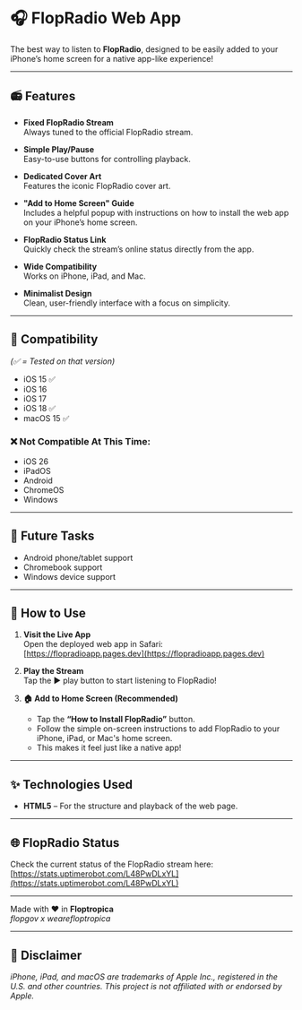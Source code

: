 # 🎧 FlopRadio Web App

The best way to listen to **FlopRadio**, designed to be easily added to your iPhone’s home screen for a native app-like experience!

---

## 📻 Features

- **Fixed FlopRadio Stream**  
  Always tuned to the official FlopRadio stream.

- **Simple Play/Pause**  
  Easy-to-use buttons for controlling playback.

- **Dedicated Cover Art**  
  Features the iconic FlopRadio cover art.

- **"Add to Home Screen" Guide**  
  Includes a helpful popup with instructions on how to install the web app on your iPhone’s home screen.

- **FlopRadio Status Link**  
  Quickly check the stream’s online status directly from the app.

- **Wide Compatibility**  
  Works on iPhone, iPad, and Mac.

- **Minimalist Design**  
  Clean, user-friendly interface with a focus on simplicity.

---

## 📱 Compatibility  
*(✅ = Tested on that version)*

- iOS 15 ✅  
- iOS 16  
- iOS 17  
- iOS 18 ✅  
- macOS 15 ✅  

### ❌ Not Compatible At This Time:

- iOS 26
- iPadOS
- Android  
- ChromeOS  
- Windows  

---

## 🔮 Future Tasks

- Android phone/tablet support  
- Chromebook support  
- Windows device support  

---

## 🚀 How to Use

1. **Visit the Live App**  
   Open the deployed web app in Safari:  
   [https://flopradioapp.pages.dev](https://flopradioapp.pages.dev)

2. **Play the Stream**  
   Tap the ▶️ play button to start listening to FlopRadio!

3. **🏠 Add to Home Screen (Recommended)**  
   - Tap the **“How to Install FlopRadio”** button.  
   - Follow the simple on-screen instructions to add FlopRadio to your iPhone, iPad, or Mac's home screen.  
   - This makes it feel just like a native app!

---

## ✨ Technologies Used

- **HTML5** – For the structure and playback of the web page.

---

## 🌐 FlopRadio Status

Check the current status of the FlopRadio stream here:  
[https://stats.uptimerobot.com/L48PwDLxYL](https://stats.uptimerobot.com/L48PwDLxYL)

---

Made with ❤️ in **Floptropica**  
*flopgov x wearefloptropica*

---

## 📝 Disclaimer

*iPhone, iPad, and macOS are trademarks of Apple Inc., registered in the U.S. and other countries. This project is not affiliated with or endorsed by Apple.*

